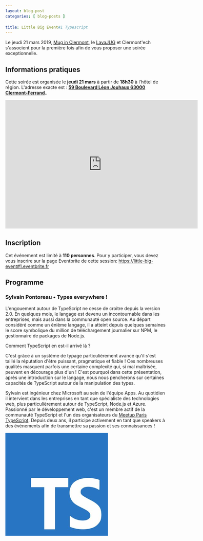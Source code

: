 ```yaml
---
layout: blog-post
categories: [ blog-posts ]

title: Little Big Event#1 Typescript
---
```


Le jeudi 21 mars 2019, [Mug in Clermont](https://muginclermont.azurewebsites.net/),
le [LavaJUG](http://www.lavajug.org/) et Clermont'ech s'associent
pour la première fois afin de vous proposer une soirée exceptionnelle.

## Informations pratiques

Cette soirée est organisée le **jeudi 21 mars** à partir de **18h30** à l'hôtel de région. L'adresse
exacte est : [**59 Boulevard Léon Jouhaux 63000 Clermont-Ferrand**](https://osm.org/go/0AkOKx_14--)..

<iframe width="600" height="400" frameborder="0" scrolling="no" marginheight="0" marginwidth="0" src="https://www.openstreetmap.org/export/embed.html?bbox=3.1138730049133305%2C45.79396934299903%2C3.117982149124146%2C45.79611996814522&amp;layer=mapnik&amp;marker=45.7950446659467%2C3.115927577018738" style="border: none"></iframe>

## Inscription

Cet événement est limité à **110 personnes**.  Pour y participer, vous devez vous
inscrire sur la page Eventbrite de cette session: [https://little-big-event#1.eventbrite.fr](https://little-big-event#1.eventbrite.fr)

<!-- <iframe src="//eventbrite.fr/tickets-external?eid=50979733756&ref=etckt" frameborder="0" height="500" width="100%" vspace="0" hspace="0" marginheight="5" marginwidth="5" scrolling="auto" allowtransparency="true"></iframe> -->


## Programme

### Sylvain Pontoreau • Types everywhere !

L'engouement autour de TypeScript ne cesse de croitre depuis la version 2.0. En quelques mois, le langage est devenu un incontournable dans les entreprises, mais aussi dans la communauté open source. Au départ considéré comme un énième langage, il a atteint depuis quelques semaines le score symbolique du million de téléchargement journalier sur NPM, le gestionnaire de packages de Node.js.

Comment TypeScript en est-il arrivé là ?

C'est grâce à un système de typage particulièrement avancé qu'il s'est taillé la réputation d'être puissant, pragmatique et fiable ! Ces nombreuses qualités masquent parfois une certaine complexité qui, si mal maîtrisée, peuvent en décourage plus d'un ! C'est pourquoi dans cette présentation, après une introduction sur le langage, nous nous pencherons sur certaines capacités de TypeScript autour de la manipulation des types.

Sylvain est ingénieur chez Microsoft au sein de l'équipe Apps. Au quotidien il intervient dans les entreprises en tant que spécialiste des technologies web, plus particulièrement autour de TypeScript, Node.js et Azure.
Passionné par le développement web, c'est un membre actif de la communauté TypeScript et l'un des organisateurs du [Meetup Paris TypeScript](https://www.meetup.com/fr-FR/Paris-Typescript). Depuis deux ans, il participe activement en tant que speakers à des événements afin de transmettre sa passion et ses connaissances !

![logo typescript](../images/blog-posts/little-big-event/typescript.jpg)
